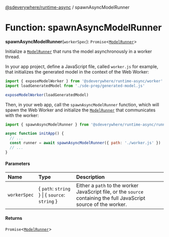 [@sdeverywhere/runtime-async](../index.md) / spawnAsyncModelRunner

# Function: spawnAsyncModelRunner

**spawnAsyncModelRunner**(`workerSpec`): `Promise`<[`ModelRunner`](../../../runtime/docs/interfaces/ModelRunner.md)\>

Initialize a [`ModelRunner`](../../../runtime/docs/interfaces/ModelRunner.md) that runs the model asynchronously in a worker thread.

In your app project, define a JavaScript file, called `worker.js` for example, that
initializes the generated model in the context of the Web Worker:

```js
import { exposeModelWorker } from '@sdeverywhere/runtime-async/worker'
import loadGeneratedModel from './sde-prep/generated-model.js'

exposeModelWorker(loadGeneratedModel)
```

Then, in your web app, call the `spawnAsyncModelRunner` function, which
will spawn the Web Worker and initialize the [`ModelRunner`](../../../runtime/docs/interfaces/ModelRunner.md) that communicates
with the worker:

```js
import { spawnAsyncModelRunner } from '@sdeverywhere/runtime-async/runner'

async function initApp() {
  // ...
  const runner = await spawnAsyncModelRunner({ path: './worker.js' })
  // ...
}
```

#### Parameters

| Name | Type | Description |
| :------ | :------ | :------ |
| `workerSpec` | { `path`: `string`  } \| { `source`: `string`  } | Either a `path` to the worker JavaScript file, or the `source` containing the full JavaScript source of the worker. |

#### Returns

`Promise`<[`ModelRunner`](../../../runtime/docs/interfaces/ModelRunner.md)\>
